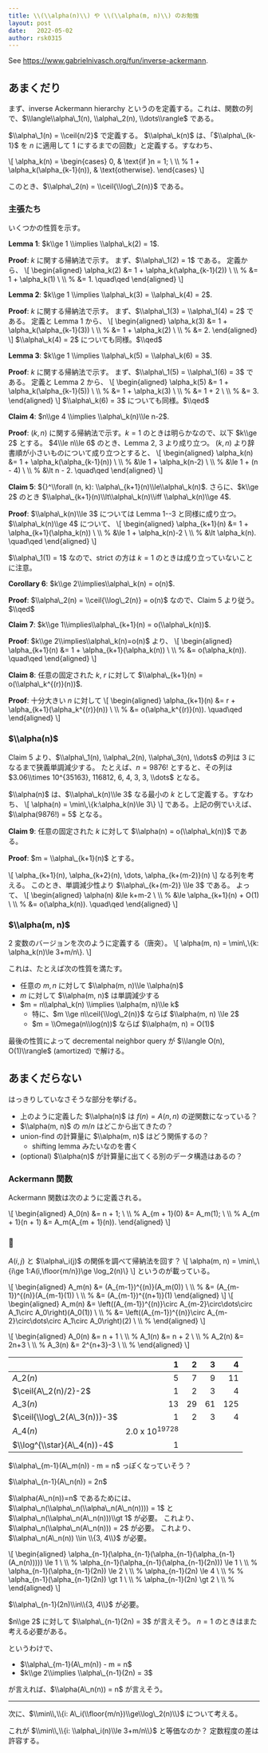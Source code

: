 ```yaml
---
title: \\(\\alpha(n)\\) や \\(\\alpha(m, n)\\) のお勉強
layout: post
date:   2022-05-02
author: rsk0315
---
```


See <https://www.gabrielnivasch.org/fun/inverse-ackermann>.
    
## あまくだり

まず、inverse Ackermann hierarchy というのを定義する。これは、関数の列で、$\\langle\\alpha\_1(n), \\alpha\_2(n), \\dots\\rangle$ である。

$\\alpha\_1(n) = \\ceil{n/2}$ で定義する。
$\\alpha\_k(n)$ は、「$\\alpha\_{k-1}$ を $n$ に適用して $1$ にするまでの回数」と定義する。すなわち、

\\[
\\alpha\_k(n) = \\begin{cases}
0, & \\text{if }n = 1; \\ \\\ %
1 + \\alpha\_k(\\alpha\_{k-1}(n)), & \\text{otherwise}.
\\end{cases}
\\]

このとき、$\\alpha\_2(n) = \\ceil{\\log\_2(n)}$ である。

### 主張たち

いくつかの性質を示す。

**Lemma 1**: $k\\ge 1 \\implies \\alpha\_k(2) = 1$.

**Proof**: $k$ に関する帰納法で示す。
まず、$\\alpha\_1(2) = 1$ である。
定義から、
\\[
\\begin{aligned}
\\alpha\_k(2) &= 1 + \\alpha\_k(\\alpha\_{k-1}(2)) \\ \\\ %
&= 1 + \\alpha\_k(1) \\ \\\ %
&= 1. \\quad\\qed
\\end{aligned}
\\]

**Lemma 2**: $k\\ge 1 \\implies \\alpha\_k(3) = \\alpha\_k(4) = 2$.

**Proof**: $k$ に関する帰納法で示す。
まず、$\\alpha\_1(3) = \\alpha\_1(4) = 2$ である。
定義と Lemma 1 から、
\\[
\\begin{aligned}
\\alpha\_k(3) &= 1 + \\alpha\_k(\\alpha\_{k-1}(3)) \\ \\\ %
&= 1 + \\alpha\_k(2) \\ \\\ %
&= 2.
\\end{aligned}
\\]
$\\alpha\_k(4) = 2$ についても同様。$\\qed$

**Lemma 3**: $k\\ge 1 \\implies \\alpha\_k(5) = \\alpha\_k(6) = 3$.

**Proof**: $k$ に関する帰納法で示す。
まず、$\\alpha\_1(5) = \\alpha\_1(6) = 3$ である。
定義と Lemma 2 から、
\\[
\\begin{aligned}
\\alpha\_k(5) &= 1 + \\alpha\_k(\\alpha\_{k-1}(5)) \\ \\\ %
&= 1 + \\alpha\_k(3) \\ \\\ %
&= 1 + 2 \\ \\\ %
&= 3.
\\end{aligned}
\\]
$\\alpha\_k(6) = 3$ についても同様。$\\qed$

**Claim 4**: $n\\ge 4 \\implies \\alpha\_k(n)\\le n-2$.

**Proof**: $(k, n)$ に関する帰納法で示す。$k=1$ のときは明らかなので、以下 $k\\ge 2$ とする。
$4\\le n\\le 6$ のとき、Lemma 2, 3 より成り立つ。
$(k, n)$ より辞書順が小さいものについて成り立つとすると、
\\[
\\begin{aligned}
\\alpha\_k(n) &= 1 + \\alpha\_k(\\alpha\_{k-1}(n)) \\ \\\ %
&\\le 1 + \\alpha\_k(n-2) \\ \\\ %
&\\le 1 + (n - 4) \\ \\\ %
&\\lt n - 2. \\quad\\qed
\\end{aligned}
\\]

**Claim 5**: ${}^\\forall (n, k): \\alpha\_{k+1}(n)\\le\\alpha\_k(n)$.
さらに、$k\\ge 2$ のとき $\\alpha\_{k+1}(n)\\lt\\alpha\_k(n)\\iff \\alpha\_k(n)\\ge 4$.

**Proof**: $\\alpha\_k(n)\\le 3$ については Lemma 1--3 と同様に成り立つ。
$\\alpha\_k(n)\\ge 4$ について、
\\[
\\begin{aligned}
\\alpha\_{k+1}(n) &= 1 + \\alpha\_{k+1}(\\alpha\_k(n)) \\ \\\ %
&\\le 1 + \\alpha\_k(n)-2 \\ \\\ %
&\\lt \\alpha\_k(n). \\quad\\qed
\\end{aligned}
\\]

$\\alpha\_1(1) = 1$ なので、strict の方は $k = 1$ のときは成り立っていないことに注意。

**Corollary 6**: $k\\ge 2\\implies\\alpha\_k(n) = o(n)$.

**Proof**: $\\alpha\_2(n) = \\ceil{\\log\_2(n)} = o(n)$ なので、Claim 5 より従う。$\\qed$

**Claim 7**: $k\\ge 1\\implies\\alpha\_{k+1}(n) = o(\\alpha\_k(n))$.

**Proof**: $k\\ge 2\\implies\\alpha\_k(n)=o(n)$ より、
\\[
\\begin{aligned}
\\alpha\_{k+1}(n) &= 1 + \\alpha\_{k+1}(\\alpha\_k(n)) \\ \\\ %
&= o(\\alpha\_k(n)). \\quad\\qed
\\end{aligned}
\\]

**Claim 8**: 任意の固定された $k$, $r$ に対して $\\alpha\_{k+1}(n) = o(\\alpha\_k^{(r)}(n))$.

**Proof**: 十分大きい $n$ に対して
\\[
\\begin{aligned}
\\alpha\_{k+1}(n) &= r + \\alpha\_{k+1}(\\alpha\_k^{(r)}(n)) \\ \\\ %
&= o(\\alpha\_k^{(r)}(n)). \\quad\\qed
\\end{aligned}
\\]

### $\\alpha(n)$

Claim 5 より、$\\alpha\_1(n), \\alpha\_2(n), \\alpha\_3(n), \\dots$ の列は $3$ になるまで狭義単調減少する。
たとえば、$n = 9876!$ とすると、その列は $3.06\\times 10^{35163}, 116812, 6, 4, 3, 3, \\dots$ となる。

$\\alpha(n)$ は、$\\alpha\_k(n)\\le 3$ なる最小の $k$ として定義する。すなわち、
\\[
\\alpha(n) = \\min\\,\\{k:\\alpha\_k(n)\\le 3\\}
\\]
である。上記の例でいえば、$\\alpha(9876!) = 5$ となる。

**Claim 9**: 任意の固定された $k$ に対して $\\alpha(n) = o(\\alpha\_k(n))$ である。

**Proof**: $m = \\alpha\_{k+1}(n)$ とする。

\\[
\\alpha\_{k+1}(n), \\alpha\_{k+2}(n), \\dots, \\alpha\_{k+(m-2)}(n)
\\]
なる列を考える。
このとき、単調減少性より $\\alpha\_{k+(m-2)} \\le 3$ である。
よって、
\\[
\\begin{aligned}
\\alpha(n) &\\le k+m-2 \\ \\\ %
&\\le \\alpha\_{k+1}(n) + O(1) \\ \\\ %
&= o(\\alpha\_k(n)). \\quad\\qed
\\end{aligned}
\\]

### $\\alpha(m, n)$

2 変数のバージョンを次のように定義する（唐突）。
\\[
\\alpha(m, n) = \\min\\,\\{k: \\alpha\_k(n)\\le 3+m/n\\}.
\\]

これは、たとえば次の性質を満たす。

- 任意の $m, n$ に対して $\\alpha(m, n)\\le \\alpha(n)$
- $m$ に対して $\\alpha(m, n)$ は単調減少する
- $m = n\\alpha\_k(n) \\implies \\alpha(m, n)\\le k$
    - 特に、$m \\ge n\\ceil{\\log\_2(n)}$ ならば $\\alpha(m, n) \\le 2$
    - $m = \\Omega(n\\log(n))$ ならば $\\alpha(m, n) = O(1)$

最後の性質によって decremental neighbor query が $\\langle O(n), O(1)\\rangle$
(amortized) で解ける。


## あまくだらない

はっきりしていなさそうな部分を挙げる。

- 上のように定義した $\\alpha(n)$ は $f(n) = A(n, n)$ の逆関数になっている？
- $\\alpha(m, n)$ の $m/n$ はどこから出てきたの？
- union-find の計算量に $\\alpha(m, n)$ はどう関係するの？
    - shifting lemma みたいなのを書く
- (optional) $\\alpha(n)$ が計算量に出てくる別のデータ構造はあるの？

### Ackermann 関数

Ackermann 関数は次のように定義される。

\\[
\\begin{aligned}
A\_0(n) &= n + 1; \\ \\\ %
A\_{m + 1}(0) &= A\_m(1); \\ \\\ %
A\_{m + 1}(n + 1) &= A\_m(A\_{m + 1}(n)).
\\end{aligned}
\\]
<!-- \\[ -->
<!-- \\begin{aligned} -->
<!-- A(0, n) &= n + 1; \\ \\\ % -->
<!-- A(m + 1, 0) &= A(m, 1); \\ \\\ % -->
<!-- A(m + 1, n + 1) &= A(m, A(m + 1, n)). -->
<!-- \\end{aligned} -->
<!-- \\] -->

### 📝

$A(i, j)$ と $\\alpha\_i(j)$ の関係を調べて帰納法を回す？
\\[
\\alpha(m, n) = \\min\\,\\{i\\ge 1:A(i,\\floor{m/n})\\ge \\log\_2(n)\\}
\\]
というのが載っている。

<!-- ### 📝 -->

<!-- **Claim:** 任意の $r$ に対して $\\alpha(n) - \\alpha(\\alpha\_r(n)) \\le r$. -->

<!-- **Proof**: $\\alpha(n) = k$ とすると、$\\alpha\_k(n) \\le 3$. -->

<!-- \\[ -->
<!-- \\alpha\_k(\\alpha\_r(n)) \\le  -->
<!-- \\] -->

<!-- **Claim**: 任意の $r$ に対して $\\alpha(n) - \\min\\,\\{k: \\alpha\_k(n)\\le 3+r\\} \\le r$. -->

<!-- **Proof**: Claim 5 より -->
<!-- \\[ -->
<!-- \\alpha\_k(n)\\le 3+r \\implies \\alpha\_{k+r}(n)\\le 3 -->
<!-- \\] -->
<!-- なので、 -->
<!-- \\[ -->
<!-- \\begin{aligned} -->
<!-- \\min\\,\\{k: \\alpha\_k(n)\\le 3 + r\\} -->
<!-- &\\ge \\min\\,\\{k: \\alpha\_{k+r}(n)\\le 3\\} \\ \\\ % -->
<!-- &= \\min\\,\\{k: \\alpha\_k(n)\\le 3\\} - r \\ \\\ % -->
<!-- &= \\alpha(n) - r. \\quad\\qed -->
<!-- \\end{aligned} -->
<!-- \\] -->

<!-- \\[ -->
<!-- \\begin{aligned} -->
<!-- A(1, n) &= A(0, A(1, n-1)) \\ \\\ % -->
<!-- &= A(1, n-1) + 1 \\ \\\ % -->
<!-- &= A(1, 0) + n \\ \\\ % -->
<!-- &= A(0, 1) + n \\ \\\ % -->
<!-- &= n + 2. -->
<!-- \\end{aligned} -->
<!-- \\] -->
<!-- \\[ -->
<!-- \\begin{aligned} -->
<!-- A(2, n) &= A(1, A(2, n-1)) \\ \\\ % -->
<!-- &= (\\lambda x.\\,x+2)^{(n)}(A(2, 0)) \\ \\\ % -->
<!-- &= (\\lambda x.\\,x+2)^{(n)}(A(1, 1)) \\ \\\ % -->
<!-- &= (\\lambda x.\\,x+2)^{(n)}(3) \\ \\\ % -->
<!-- &= 2n+3. -->
<!-- \\end{aligned} -->
<!-- \\] -->
<!-- \\[ -->
<!-- \\begin{aligned} -->
<!-- A(2, n) &= A(1, A(2, n-1)) \\ \\\ % -->
<!-- &= A(2, n-1) + 2 \\ \\\ % -->
<!-- &= A(2, 0) + 2n \\ \\\ % -->
<!-- &= A(1, 1) + 2n \\ \\\ % -->
<!-- &= 2n+3. -->
<!-- \\end{aligned} -->
<!-- \\] -->
<!-- \\[ -->
<!-- \\begin{aligned} -->
<!-- A(3, n) &= A(2, A(3, n-1)) \\ \\\ % -->
<!-- &= 2\\cdot A(3, n-1) + 3 \\ \\\ % -->
<!-- &= 2\\cdot(2\\cdot A(3, n-2)+3)+3 \\ \\\ % -->
<!-- &= (\\lambda x.\\, 2x+3)^{(n)}(A(3, 0)) -->
<!-- \\end{aligned} -->
<!-- \\] -->

<!-- --- -->
<!-- \\[ -->
<!-- \\begin{aligned} -->
<!-- A(1, n) &= (\\lambda x.\\, x+1)^{(n)}(A(1, 0)) \\ \\\ % -->
<!-- &= (\\lambda x.\\, x+1)^{(n)}(A(0, 1)) \\ \\\ % -->
<!-- &= (\\lambda x.\\, x+1)^{(n)}(2) \\ \\\ % -->
<!-- &= n+2. -->
<!-- \\end{aligned} -->
<!-- \\] -->
<!-- \\[ -->
<!-- \\begin{aligned} -->
<!-- A(2, n) &= (\\lambda x.\\, x+2)^{(n)}(A(2, 0)) \\ \\\ % -->
<!-- &= (\\lambda x.\\, x+2)^{(n)}(A(1, 1)) \\ \\\ % -->
<!-- &= (\\lambda x.\\, x+2)^{(n)}(3) \\ \\\ % -->
<!-- &= 2n+3 \\ \\\ % -->
<!-- &= 2(n+3)-3. -->
<!-- \\end{aligned} -->
<!-- \\] -->
<!-- \\[ -->
<!-- \\begin{aligned} -->
<!-- A(3, n) &= (\\lambda x.\\, 2x+3)^{(n)}(A(3, 0)) \\ \\\ % -->
<!-- &= (\\lambda x.\\, 2x+3)^{(n)}(A(2, 1)) \\ \\\ % -->
<!-- &= (\\lambda x.\\, 2x+3)^{(n)}(5) \\ \\\ % -->
<!-- &= 2^{n+3}-3. -->
<!-- \\end{aligned} -->
<!-- \\] -->

<!-- --- -->

<!-- \\[ -->
<!-- \\begin{aligned} -->
<!-- A(m, n) &= (\\lambda x.\\, A(m-1, x))^{(n)}(A(m, 0)) \\ \\\ % -->
<!-- &= (\\lambda x.\\, A(m-1, x))^{(n)}(A(m-1, 1)) \\ \\\ % -->
<!-- &= (\\lambda x.\\, A(m-1, x))^{(n)}((\\lambda x.\\, A(m-2, x))^{(1)}(A(m-1, 0))) \\ \\\ % -->
<!-- &= (\\lambda x.\\, A(m-1, x))^{(n)}((\\lambda x.\\, A(m-2, x))^{(1)}(A(m-2, 1))) -->
<!-- \\end{aligned} -->
<!-- \\] -->

<!-- \\[ -->
<!-- \\begin{aligned} -->
<!-- A(m, n) &= \\left((\\lambda x.\\, A(m-1, x))^{(n)}\\circ(\\lambda x.\\, A(m-2, x))\\circ\\dots\\circ(\\lambda x.\\, A(0, x))\\right)(A(0, 1)) \\ \\\ % -->
<!-- &= \\left((\\lambda x.\\, A(m-1, x))^{(n)}\\circ(\\lambda x.\\, A(m-2, x))\\circ\\dots\\circ(\\lambda x.\\, A(0, x))\\right)(2) -->
<!-- \\end{aligned} -->
<!-- \\] -->

\\[
\\begin{aligned}
A\_m(n)
&= (A\_{m-1})^{(n)}(A\_m(0)) \\ \\\ %
&= (A\_{m-1})^{(n)}(A\_{m-1}(1)) \\ \\\ %
&= (A\_{m-1})^{(n+1)}(1)
\\end{aligned}
\\]
\\[
\\begin{aligned}
A\_m(n)
&= \\left((A\_{m-1})^{(n)}\\circ A\_{m-2}\\circ\\dots\\circ A\_1\\circ A\_0\\right)(A\_0(1)) \\ \\\ %
&= \\left((A\_{m-1})^{(n)}\\circ A\_{m-2}\\circ\\dots\\circ A\_1\\circ A\_0\\right)(2) \\ \\\ %
\\end{aligned}
\\]

\\[
\\begin{aligned}
A\_0(n) &= n + 1 \\ \\\ %
A\_1(n) &= n + 2 \\ \\\ %
A\_2(n) &= 2n+3 \\ \\\ %
A\_3(n) &= 2^{n+3}-3 \\ \\\ %
\\end{aligned}
\\]

|                              |                        1 |  2 |  3 |   4 |
|------------------------------|-------------------------:|---:|---:|----:|
| $A\_2(n)$                    |                        5 |  7 |  9 |  11 |
| $\ceil{A\_2(n)/2}-2$         |                        1 |  2 |  3 |   4 |
| $A\_3(n)$                    |                       13 | 29 | 61 | 125 |
| $\ceil{\\log\_2(A\_3(n))}-3$ |                        1 |  2 |  3 |   4 |
| $A\_4(n)$                    | 2.0 x 10<sup>19728</sup> |    |    |     |
| $\\log^{\\star}(A\_4(n))-4$  |                        1 |    |    |     |

$\\alpha\_{m-1}(A\_m(n)) - m = n$ っぽくなっていそう？

$\\alpha\_{n-1}(A\_n(n)) = 2n$

$\\alpha(A\_n(n))=n$ であるためには、$\\alpha\_n(\\alpha\_n(\\alpha\_n(A\_n(n)))) = 1$ と $\\alpha\_n(\\alpha\_n(A\_n(n)))\\gt 1$ が必要。
これより、$\\alpha\_n(\\alpha\_n(A\_n(n))) = 2$ が必要。
これより、$\\alpha\_n(A\_n(n)) \\in \\{3, 4\\}$ が必要。

\\[
\\begin{aligned}
\\alpha\_{n-1}(\\alpha\_{n-1}(\\alpha\_{n-1}(\\alpha\_{n-1}(A\_n(n))))) \\le 1 \\ \\\ %
\\alpha\_{n-1}(\\alpha\_{n-1}(\\alpha\_{n-1}(2n))) \\le 1 \\ \\\ %
\\alpha\_{n-1}(\\alpha\_{n-1}(2n)) \\le 2 \\ \\\ %
\\alpha\_{n-1}(2n) \\le 4 \\ \\\ %
%
\\alpha\_{n-1}(\\alpha\_{n-1}(2n)) \\gt 1 \\ \\\ %
\\alpha\_{n-1}(2n) \\gt 2 \\ \\\ %
\\end{aligned}
\\]

$\\alpha\_{n-1}(2n)\\in\\{3, 4\\}$ が必要。

$n\\ge 2$ に対して $\\alpha\_{n-1}(2n) = 3$ が言えそう。
$n = 1$ のときはまた考える必要がある。

というわけで、

- $\\alpha\_{m-1}(A\_m(n)) - m = n$
- $k\\ge 2\\implies \\alpha\_{n-1}(2n) = 3$

が言えれば、$\\alpha(A\_n(n)) = n$ が言えそう。

---

次に、$\\min\\,\\{i: A\_i(\\floor{m/n})\\ge\\log\_2(n)\\}$ について考える。

これが $\\min\\,\\{i: \\alpha\_i(n)\\le 3+m/n\\}$ と等価なのか？ 定数程度の差は許容する。

